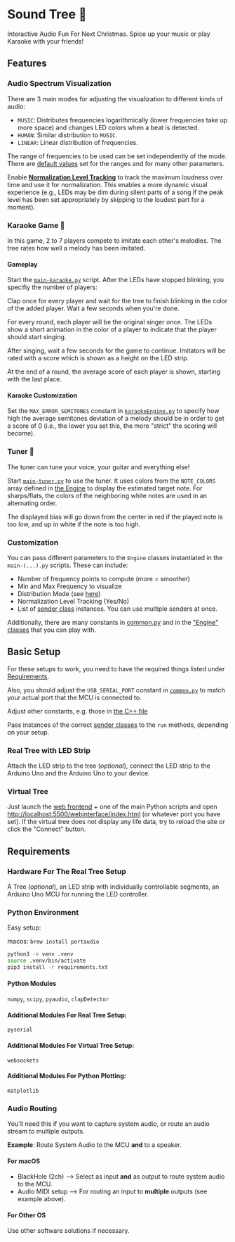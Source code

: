 # Sound Tree 🎄
Interactive Audio Fun For Next Christmas.
Spice up your music or play Karaoke with your friends!

## Features
### Audio Spectrum Visualization
There are 3 main modes for adjusting the visualization to different kinds of audio:
- `MUSIC`: Distributes frequencies logarithmically (lower frequencies take up more space) and changes LED colors when a beat is detected.
- `HUMAN`: Similar distribution to `MUSIC`.
- `LINEAR`: Linear distribution of frequencies.

The range of frequencies to be used can be set independently of the mode. There are [default values](./soundTree/common.py) set for the ranges and for many other parameters.

Enable [**Normalization Level Tracking**](#customization) to track the maximum loudness over time and use it for normalization.
This enables a more dynamic visual experience (e.g., LEDs may be dim during silent parts of a song if the peak level has been set appropriately by skipping to the loudest part for a moment).

### Karaoke Game 🎤
In this game, 2 to 7 players compete to imitate each other's melodies. The tree rates how well a melody has been imitated.

#### Gameplay
Start the [`main-karaoke.py`](./main-karaoke.py) script.
After the LEDs have stopped blinking, you specifiy the number of players:

Clap once for every player and wait for the tree to finish blinking in the color of the added player. Wait a few seconds when you're done.

For every round, each player will be the original singer once.
The LEDs show a short animation in the color of a player to indicate that the player should start singing.

After singing, wait a few seconds for the game to continue.
Imitators will be rated with a score which is shown as a height on the LED strip.

At the end of a round, the average score of each player is shown, starting with the last place.

#### Karaoke Customization
Set the `MAX_ERROR_SEMITONES` constant in [`karaokeEngine.py`](./soundTree/engine/karaokeEngine.py) to specify how high the average semitones deviation of a melody should be in order to get a score of 0 (i.e., the lower you set this, the more "strict" the scoring will become).

### Tuner 🎸
The tuner can tune your voice, your guitar and everything else!

Start [`main-tuner.py`](./main-tuner.py) to use the tuner. It uses colors from the `NOTE_COLORS` array defined in [the Engine](./soundTree/engine/tunerEngine.py) to display the estimated target note. For sharps/flats, the colors of the neighboring white notes are used in an alternating order.

The displayed bias will go down from the center in red if the played note is too low, and up in white if the note is too high.

### Customization
You can pass different parameters to the `Engine` classes instantiated in the `main-(...).py` scripts.
These can include:
- Number of frequency points to compute (more = smoother)
- Min and Max Frequency to visualize
- Distribution Mode (see [here](#audio-spectrum-visualization))
- Normalization Level Tracking (Yes/No)
- List of [sender class](./soundTree/sender/) instances. You can use multiple senders at once.

Additionally, there are many constants in [common.py](./soundTree/common.py) and in the ["Engine" classes](./soundTree/engine/) that you can play with.

## Basic Setup 
For these setups to work, you need to have the required things listed under [Requirements](#requirements).

Also, you should adjust the `USB_SERIAL_PORT` constant in [`common.py`](./soundTree/common.py) to match your actual port that the MCU is connected to.

Adjust other constants, e.g. those in [the C++ file](./led_driver/led_strip_controller/src/main.cpp)

Pass instances of the correct [sender classes](./soundTree/sender/) to the `run` methods, depending on your setup.

### Real Tree with LED Strip
Attach the LED strip to the tree (*optional*), connect the LED strip to the Arduino Uno and the Arduino Uno to your device.

### Virtual Tree
Just launch the [web frontend](./webinterface/index.html) + one of the main Python scripts and open [http://localhost:5500/webinterface/index.html](http://localhost:5500/webinterface/index.html) (or whatever port you have set). If the virtual tree does not display any life data, try to reload the site or click the "Connect" button.

## Requirements
### Hardware For The Real Tree Setup
A Tree (*optional*), an LED strip with individually controllable segments, an Arduino Uno MCU for running the LED controller.

### Python Environment
Easy setup:

macos: `brew install portaudio`

```bash
python3 -m venv .venv
source .venv/bin/activate
pip3 install -r requirements.txt
```

#### Python Modules
`numpy`, `scipy`, `pyaudio`, `clapDetector`

#### Additional Modules For Real Tree Setup:
`pyserial`

#### Additional Modules For Virtual Tree Setup:
`websockets`

#### Additional Modules For Python Plotting:
`matplotlib`

### Audio Routing
You'll need this if you want to capture system audio, or route an audio stream to multiple outputs.

**Example**: Route System Audio to the MCU **and** to a speaker.

#### For macOS
- BlackHole (2ch) --> Select as input **and** as output to route system audio to the MCU.
- Audio MIDI setup --> For routing an input to **multiple** outputs (see example above).

#### For Other OS
Use other software solutions if necessary.
